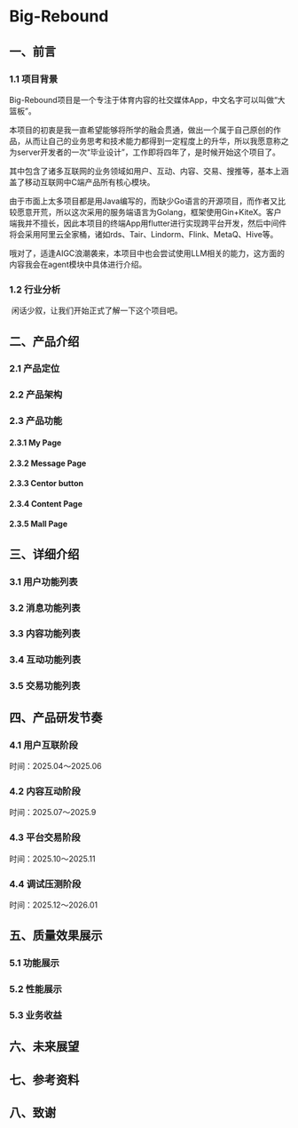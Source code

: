 # Big-Rebound
## 一、前言

### 1.1 项目背景

​	Big-Rebound项目是一个专注于体育内容的社交媒体App，中文名字可以叫做“大篮板”。

​	本项目的初衷是我一直希望能够将所学的融会贯通，做出一个属于自己原创的作品，从而让自己的业务思考和技术能力都得到一定程度上的升华，所以我愿意称之为server开发者的一次“毕业设计”，工作即将四年了，是时候开始这个项目了。

其中包含了诸多互联网的业务领域如用户、互动、内容、交易、搜推等，基本上涵盖了移动互联网中C端产品所有核心模块。

​	 由于市面上太多项目都是用Java编写的，而缺少Go语言的开源项目，而作者又比较愿意开荒，所以这次采用的服务端语言为Golang，框架使用Gin+KiteX。客户端我并不擅长，因此本项目的终端App用flutter进行实现跨平台开发，然后中间件将会采用阿里云全家桶，诸如rds、Tair、Lindorm、Flink、MetaQ、Hive等。

​	哦对了，适逢AIGC浪潮袭来，本项目中也会尝试使用LLM相关的能力，这方面的内容我会在agent模块中具体进行介绍。

### 1.2 行业分析

​	闲话少叙，让我们开始正式了解一下这个项目吧。

## 二、产品介绍

### 2.1 产品定位

### 2.2 产品架构

### 2.3 产品功能

#### 2.3.1 My Page

#### 2.3.2 Message Page

#### 2.3.3 Centor button

#### 2.3.4 Content Page

#### 2.3.5 Mall Page

## 三、详细介绍

### 3.1 用户功能列表

### 3.2 消息功能列表

### 3.3 内容功能列表

### 3.4 互动功能列表

### 3.5 交易功能列表

## 四、产品研发节奏

### 4.1 用户互联阶段

时间：2025.04～2025.06



### 4.2 内容互动阶段

时间：2025.07～2025.9



### 4.3 平台交易阶段

时间：2025.10～2025.11



### 4.4 调试压测阶段

时间：2025.12～2026.01



## 五、质量效果展示

### 5.1 功能展示

### 5.2 性能展示

### 5.3 业务收益

## 六、未来展望



## 七、参考资料



## 八、致谢
